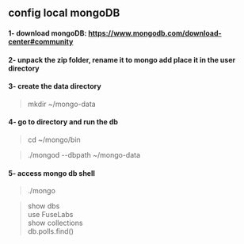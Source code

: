 ## config local mongoDB
#### 1- download mongoDB: https://www.mongodb.com/download-center#community

#### 2- unpack the zip folder, rename it to mongo add place it in the user directory

#### 3- create the data directory
> mkdir ~/mongo-data

#### 4- go to directory and run the db
> cd ~/mongo/bin

> ./mongod --dbpath ~/mongo-data

#### 5- access mongo db shell
> ./mongo

> show dbs \
> use FuseLabs \
> show collections \
> db.polls.find()